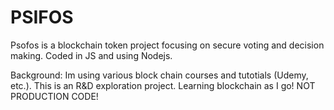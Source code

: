 # PSIFOS

Psofos is a blockchain token project focusing on secure voting and decision making. Coded in JS and using Nodejs. 

Background: Im using various block chain courses and tutotials (Udemy, etc.). This is an R&D exploration project. Learning blockchain as I go! NOT PRODUCTION CODE!
